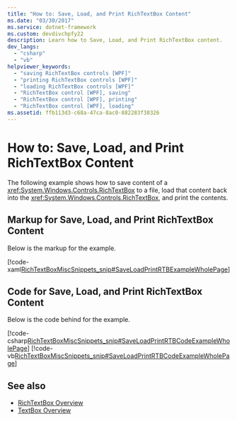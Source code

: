 ```yaml
---
title: "How to: Save, Load, and Print RichTextBox Content"
ms.date: "03/30/2017"
ms.service: dotnet-framework
ms.custom: devdivchpfy22
description: Learn how to Save, Load, and Print RichTextBox content.
dev_langs: 
  - "csharp"
  - "vb"
helpviewer_keywords: 
  - "saving RichTextBox controls [WPF]"
  - "printing RichTextBox controls [WPF]"
  - "loading RichTextBox controls [WPF]"
  - "RichTextBox control [WPF], saving"
  - "RichTextBox control [WPF], printing"
  - "RichTextBox control [WPF], loading"
ms.assetid: ffb113d3-c68a-47ca-8ac0-882283f38326
---
```

# How to: Save, Load, and Print RichTextBox Content

The following example shows how to save content of a <xref:System.Windows.Controls.RichTextBox> to a file, load that content back into the <xref:System.Windows.Controls.RichTextBox>, and print the contents.  
  
## Markup for Save, Load, and Print RichTextBox Content

Below is the markup for the example.  
  
[!code-xaml[RichTextBoxMiscSnippets_snip#SaveLoadPrintRTBExampleWholePage](~/samples/snippets/csharp/VS_Snippets_Wpf/RichTextBoxMiscSnippets_snip/CSharp/SaveLoadPrintRTB.xaml#saveloadprintrtbexamplewholepage)]  
  
## Code for Save, Load, and Print RichTextBox Content

Below is the code behind for the example.  
  
[!code-csharp[RichTextBoxMiscSnippets_snip#SaveLoadPrintRTBCodeExampleWholePage](~/samples/snippets/csharp/VS_Snippets_Wpf/RichTextBoxMiscSnippets_snip/CSharp/SaveLoadPrintRTB.xaml.cs#saveloadprintrtbcodeexamplewholepage)]
[!code-vb[RichTextBoxMiscSnippets_snip#SaveLoadPrintRTBCodeExampleWholePage](~/samples/snippets/visualbasic/VS_Snippets_Wpf/RichTextBoxMiscSnippets_snip/VisualBasic/SaveLoadPrintRTB.xaml.vb#saveloadprintrtbcodeexamplewholepage)]  
  
## See also

- [RichTextBox Overview](richtextbox-overview.md)
- [TextBox Overview](textbox-overview.md)
